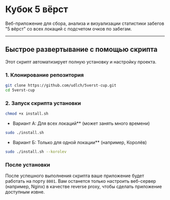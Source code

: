 # Кубок 5 вёрст

Веб-приложение для сбора, анализа и визуализации статистики забегов "5 вёрст" со всех локаций с подсчетом очков по забегам.

---

## Быстрое развертывание с помощью скрипта

Этот скрипт автоматизирует полную установку и настройку проекта.

### 1. Клонирование репозитория

```bash
git clone https://github.com/udlch/5verst-cup.git
cd 5verst-cup
```

### 2. Запуск скрипта установки

```bash
chmod +x install.sh
```

* Вариант А: Для всех локаций** (может занять много времени)
    
```bash
sudo ./install.sh
```

* Вариант Б: Только для одной локации** (например, Королёв)
```bash
sudo ./install.sh --korolev
```

### После установки

После успешного выполнения скрипта ваше приложение будет работать на порту `8001`. Вам останется только настроить веб-сервер (например, Nginx) в качестве reverse proxy, чтобы сделать приложение доступным извне.
